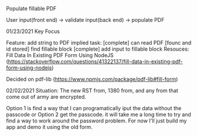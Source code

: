 Populate fillable PDF

User input(front end) -> validate input(back end) -> populate PDF

01/23/2021
Key Focus

Feature: add string to PDF
  implied task: [complete] can read PDF
                [founc and id stored] find fillable block
                [complete] add input to fillable block
Resouces: Fill Data In Existing PDF Form Using NodeJS (https://stackoverflow.com/questions/41322137/fill-data-in-existing-pdf-form-using-nodejs)

Decided on pdf-lib (https://www.npmjs.com/package/pdf-lib#fill-form)

02/02/2021
Situation: 
The new RST from, 1380 from, and any from that come out of army are encrypted.

Option 1 is find a way that I can programatically iput the data without the passcode or Option 2 get the passcode. it will take me a long time to try and find a way to work around the password problem. For now I'll just build my app and demo it using the old form. 




